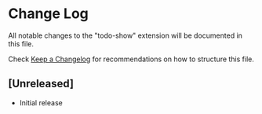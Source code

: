 # Change Log

All notable changes to the "todo-show" extension will be documented in this file.

Check [Keep a Changelog](http://keepachangelog.com/) for recommendations on how to structure this file.

## [Unreleased]

- Initial release
